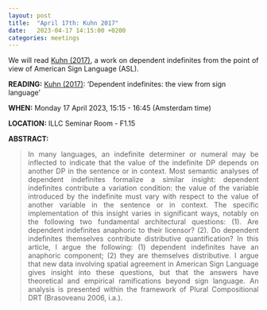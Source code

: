 ```yaml
---
layout: post
title:  "April 17th: Kuhn 2017" 
date:   2023-04-17 14:15:00 +0200
categories: meetings
---
```


<p style="text-align: justify;">
We will read <a href="https://academic.oup.com/jos/article-abstract/34/3/407/3855645" target="_blank" rel="noopener noreferrer">Kuhn (2017)</a>, a work on dependent indefinites from the point of view of American Sign Language (ASL).</p>

<b> READING:</b> <a href="https://academic.oup.com/jos/article-abstract/34/3/407/3855645" target="_blank" rel="noopener noreferrer">Kuhn (2017)</a>: ‘Dependent indefinites: the view from sign language’

<b> WHEN:</b>  Monday 17 April 2023, 15:15 - 16:45 (Amsterdam time)

<b> LOCATION:</b> ILLC Seminar Room - F1.15

<b> ABSTRACT: </b>

<blockquote>
<p style="text-align: justify;">
In many languages, an indefinite determiner or numeral may be inflected to indicate that the value of the indefinite DP depends on another DP in the sentence or in context. Most semantic analyses of dependent indefinites formalize a similar insight: dependent indefinites contribute a variation condition: the value of the variable introduced by the indefinite must vary with respect to the value of another variable in the sentence or in context. The specific implementation of this insight varies in significant ways, notably on the following two fundamental architectural questions: (1). Are dependent indefinites anaphoric to their licensor? (2). Do dependent indefinites themselves contribute distributive quantification? In this article, I argue the following: (1) dependent indefinites have an anaphoric component; (2) they are themselves distributive. I argue that new data involving spatial agreement in American Sign Language gives insight into these questions, but that the answers have theoretical and empirical ramifications beyond sign language. An analysis is presented within the framework of Plural Compositional DRT (Brasoveanu 2006, i.a.).
</blockquote>

